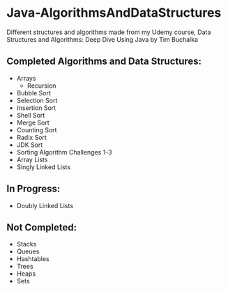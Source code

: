# Java-AlgorithmsAndDataStructures
Different structures and algorithms made from my Udemy course, Data Structures and Algorithms: Deep Dive Using Java by Tim Buchalka

## Completed Algorithms and Data Structures:
- Arrays
  - Recursion
- Bubble Sort
- Selection Sort
- Insertion Sort
- Shell Sort
- Merge Sort
- Counting Sort
- Radix Sort
- JDK Sort
- Sorting Algorithm Challenges 1-3
- Array Lists 
- Singly Linked Lists

## In Progress:
- Doubly Linked Lists

## Not Completed:
- Stacks
- Queues
- Hashtables
- Trees
- Heaps
- Sets
